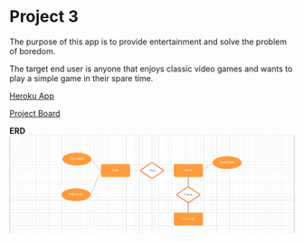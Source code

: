 # Project 3

The purpose of this app is to provide entertainment and solve the problem of boredom.

The target end user is anyone that enjoys classic video games and wants to play a simple game in their spare time.

[Heroku App](https://hidden-taiga-77470.herokuapp.com/)

[Project Board](https://github.com/tgriffith92/react-game/projects/1)

**ERD**
![ERD](https://github.com/tgriffith92/react-game/blob/master/client/public/ERD-Image.png)